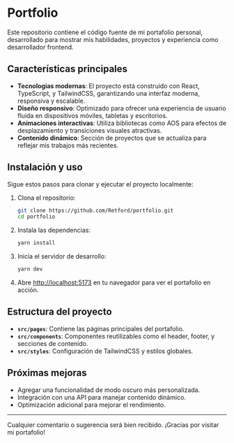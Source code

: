 # Portfolio

Este repositorio contiene el código fuente de mi portafolio personal, desarrollado para mostrar mis habilidades, proyectos y experiencia como desarrollador frontend.

## Características principales

- **Tecnologías modernas**: El proyecto está construido con React, TypeScript, y TailwindCSS, garantizando una interfaz moderna, responsiva y escalable.
- **Diseño responsivo**: Optimizado para ofrecer una experiencia de usuario fluida en dispositivos móviles, tabletas y escritorios.
- **Animaciones interactivas**: Utiliza bibliotecas como AOS para efectos de desplazamiento y transiciones visuales atractivas.
- **Contenido dinámico**: Sección de proyectos que se actualiza para reflejar mis trabajos más recientes.

## Instalación y uso

Sigue estos pasos para clonar y ejecutar el proyecto localmente:

1. Clona el repositorio:

   ```bash
   git clone https://github.com/Retford/portfolio.git
   cd portfolio
   ```

2. Instala las dependencias:

   ```bash
   yarn install
   ```

3. Inicia el servidor de desarrollo:

   ```bash
   yarn dev
   ```

4. Abre [http://localhost:5173](http://localhost:5173) en tu navegador para ver el portafolio en acción.

## Estructura del proyecto

- **`src/pages`**: Contiene las páginas principales del portafolio.
- **`src/components`**: Componentes reutilizables como el header, footer, y secciones de contenido.
- **`src/styles`**: Configuración de TailwindCSS y estilos globales.

## Próximas mejoras

- Agregar una funcionalidad de modo oscuro más personalizada.
- Integración con una API para manejar contenido dinámico.
- Optimización adicional para mejorar el rendimiento.

---

Cualquier comentario o sugerencia será bien recibido. ¡Gracias por visitar mi portafolio!
